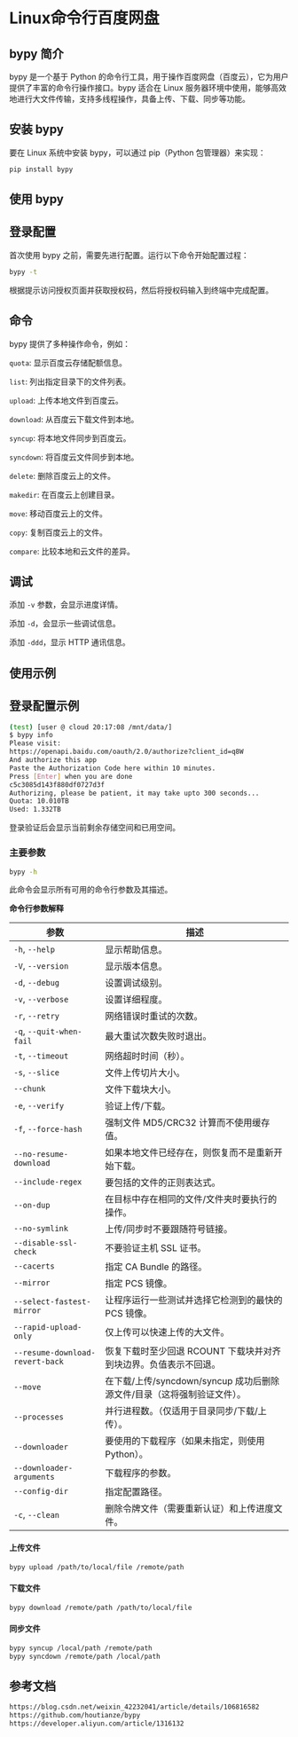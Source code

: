# Linux命令行百度网盘

## bypy 简介

bypy 是一个基于 Python 的命令行工具，用于操作百度网盘（百度云），它为用户提供了丰富的命令行操作接口。bypy 适合在 Linux 服务器环境中使用，能够高效地进行大文件传输，支持多线程操作，具备上传、下载、同步等功能。

## 安装 bypy

要在 Linux 系统中安装 bypy，可以通过 pip（Python 包管理器）来实现：

```bash
pip install bypy
```

## 使用 bypy

## 登录配置

首次使用 bypy 之前，需要先进行配置。运行以下命令开始配置过程：

```bash
bypy -t
```

根据提示访问授权页面并获取授权码，然后将授权码输入到终端中完成配置。

## 命令

bypy 提供了多种操作命令，例如：

`quota`: 显示百度云存储配额信息。

`list`: 列出指定目录下的文件列表。

`upload`: 上传本地文件到百度云。

`download`: 从百度云下载文件到本地。

`syncup`: 将本地文件同步到百度云。

`syncdown`: 将百度云文件同步到本地。

`delete`: 删除百度云上的文件。

`makedir`: 在百度云上创建目录。

`move`: 移动百度云上的文件。

`copy`: 复制百度云上的文件。

`compare`: 比较本地和云文件的差异。

## 调试

添加 `-v` 参数，会显示进度详情。

添加 `-d`，会显示一些调试信息。

添加 `-ddd`，显示 HTTP 通讯信息。

## 使用示例

## 登录配置示例

```bash
(test) [user @ cloud 20:17:08 /mnt/data/]
$ bypy info
Please visit:
https://openapi.baidu.com/oauth/2.0/authorize?client_id=q8W
And authorize this app
Paste the Authorization Code here within 10 minutes.
Press [Enter] when you are done
c5c3085d143f880df0727d3f
Authorizing, please be patient, it may take upto 300 seconds...
Quota: 10.010TB
Used: 1.332TB
```

登录验证后会显示当前剩余存储空间和已用空间。

### 主要参数

```bash
bypy -h
```

此命令会显示所有可用的命令行参数及其描述。

**命令行参数解释**

| 参数                            | 描述                                                         |
| ------------------------------- | ------------------------------------------------------------ |
| `-h`, `--help`                  | 显示帮助信息。                                               |
| `-V`, `--version`               | 显示版本信息。                                               |
| `-d`, `--debug`                 | 设置调试级别。                                               |
| `-v`, `--verbose`               | 设置详细程度。                                               |
| `-r`, `--retry`                 | 网络错误时重试的次数。                                       |
| `-q`, `--quit-when-fail`        | 最大重试次数失败时退出。                                     |
| `-t`, `--timeout`               | 网络超时时间（秒）。                                         |
| `-s`, `--slice`                 | 文件上传切片大小。                                           |
| `--chunk`                       | 文件下载块大小。                                             |
| `-e`, `--verify`                | 验证上传/下载。                                              |
| `-f`, `--force-hash`            | 强制文件 MD5/CRC32 计算而不使用缓存值。                      |
| `--no-resume-download`          | 如果本地文件已经存在，则恢复而不是重新开始下载。             |
| `--include-regex`               | 要包括的文件的正则表达式。                                   |
| `--on-dup`                      | 在目标中存在相同的文件/文件夹时要执行的操作。                |
| `--no-symlink`                  | 上传/同步时不要跟随符号链接。                                |
| `--disable-ssl-check`           | 不要验证主机 SSL 证书。                                      |
| `--cacerts`                     | 指定 CA Bundle 的路径。                                      |
| `--mirror`                      | 指定 PCS 镜像。                                              |
| `--select-fastest-mirror`       | 让程序运行一些测试并选择它检测到的最快的 PCS 镜像。          |
| `--rapid-upload-only`           | 仅上传可以快速上传的大文件。                                 |
| `--resume-download-revert-back` | 恢复下载时至少回退 RCOUNT 下载块并对齐到块边界。负值表示不回退。 |
| `--move`                        | 在下载/上传/syncdown/syncup 成功后删除源文件/目录（这将强制验证文件）。 |
| `--processes`                   | 并行进程数。（仅适用于目录同步/下载/上传）。                 |
| `--downloader`                  | 要使用的下载程序（如果未指定，则使用 Python）。              |
| `--downloader-arguments`        | 下载程序的参数。                                             |
| `--config-dir`                  | 指定配置路径。                                               |
| `-c`, `--clean`                 | 删除令牌文件（需要重新认证）和上传进度文件。                 |

#### 上传文件

```bash
bypy upload /path/to/local/file /remote/path
```

#### 下载文件

```bash
bypy download /remote/path /path/to/local/file
```

#### 同步文件

```bash
bypy syncup /local/path /remote/path
bypy syncdown /remote/path /local/path
```

## 参考文档

```bash
https://blog.csdn.net/weixin_42232041/article/details/106816582
https://github.com/houtianze/bypy
https://developer.aliyun.com/article/1316132
```


